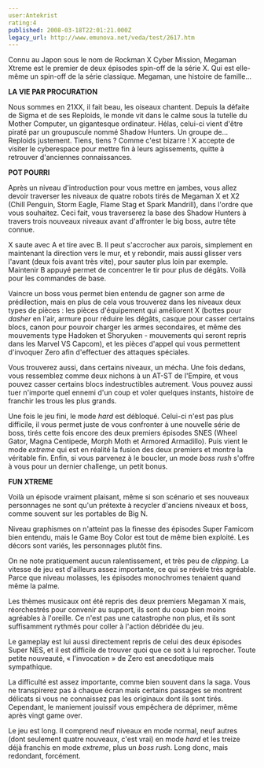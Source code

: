 ```yaml
---
user:Antekrist
rating:4
published: 2008-03-18T22:01:21.000Z
legacy_url: http://www.emunova.net/veda/test/2617.htm
---
```

Connu au Japon sous le nom de Rockman X Cyber Mission, Megaman Xtreme est le premier de deux épisodes spin-off de la série X. Qui est elle-même un spin-off de la série classique. Megaman, une histoire de famille...  

  

**LA VIE PAR PROCURATION**  

Nous sommes en 21XX, il fait beau, les oiseaux chantent. Depuis la défaite de Sigma et de ses Reploids, le monde vit dans le calme sous la tutelle du Mother Computer, un gigantesque ordinateur. Hélas, celui-ci vient d'être piraté par un groupuscule nommé Shadow Hunters. Un groupe de... Reploids justement. Tiens, tiens ? Comme c'est bizarre ! X accepte de visiter le cyberespace pour mettre fin à leurs agissements, quitte à retrouver d'anciennes connaissances.  

  

**POT POURRI**  

Après un niveau d'introduction pour vous mettre en jambes, vous allez devoir traverser les niveaux de quatre robots tirés de Megaman X et X2 (Chill Penguin, Storm Eagle, Flame Stag et Spark Mandrill), dans l'ordre que vous souhaitez. Ceci fait, vous traverserez la base des Shadow Hunters à travers trois nouveaux niveaux avant d'affronter le big boss, autre tête connue.  

X saute avec A et tire avec B. Il peut s'accrocher aux parois, simplement en maintenant la direction vers le mur, et y rebondir, mais aussi glisser vers l'avant (deux fois avant très vite), pour sauter plus loin par exemple. Maintenir B appuyé permet de concentrer le tir pour plus de dégâts. Voilà pour les commandes de base.  

Vaincre un boss vous permet bien entendu de gagner son arme de prédilection, mais en plus de cela vous trouverez dans les niveaux deux types de pièces : les pièces d'équipement qui améliorent X (bottes pour _dasher_ en l'air, armure pour réduire les dégâts, casque pour casser certains blocs, canon pour pouvoir charger les armes secondaires, et même des mouvements type Hadoken et Shoryuken - mouvements qui seront repris dans les Marvel VS Capcom), et les pièces d'appel qui vous permettent d'invoquer Zero afin d'effectuer des attaques spéciales.  

Vous trouverez aussi, dans certains niveaux, un mécha. Une fois dedans, vous ressemblez comme deux nichons à un AT-ST de l'Empire, et vous pouvez casser certains blocs indestructibles autrement. Vous pouvez aussi tuer n'importe quel ennemi d'un coup et voler quelques instants, histoire de franchir les trous les plus grands.  

Une fois le jeu fini, le mode _hard_ est débloqué. Celui-ci n'est pas plus difficile, il vous permet juste de vous confronter à une nouvelle série de boss, tirés cette fois encore des deux premiers épisodes SNES (Wheel Gator, Magna Centipede, Morph Moth et Armored Armadillo). Puis vient le mode _extreme_ qui est en réalité la fusion des deux premiers et montre la véritable fin. Enfin, si vous parvenez à le boucler, un mode _boss rush_ s'offre à vous pour un dernier challenge, un petit bonus.  

  

**FUN XTREME**  

Voilà un épisode vraiment plaisant, même si son scénario et ses nouveaux personnages ne sont qu'un prétexte à recycler d'anciens niveaux et boss, comme souvent sur les portables de Big N.  

Niveau graphismes on n'atteint pas la finesse des épisodes Super Famicom bien entendu, mais le Game Boy Color est tout de même bien exploité. Les décors sont variés, les personnages plutôt fins.  

On ne note pratiquement aucun ralentissement, et très peu de _clipping_. La vitesse de jeu est d'ailleurs assez importante, ce qui se révèle très agréable. Parce que niveau molasses, les épisodes monochromes tenaient quand même la palme.  

Les thèmes musicaux ont été repris des deux premiers Megaman X mais, réorchestrés pour convenir au support, ils sont du coup bien moins agréables à l'oreille. Ce n'est pas une catastrophe non plus, et ils sont suffisamment rythmés pour coller à l'action débridée du jeu.  

Le gameplay est lui aussi directement repris de celui des deux épisodes Super NES, et il est difficile de trouver quoi que ce soit à lui reprocher. Toute petite nouveauté, « l'invocation » de Zero est anecdotique mais sympathique.  

La difficulté est assez importante, comme bien souvent dans la saga. Vous ne transpirerez pas à chaque écran mais certains passages se montrent délicats si vous ne connaissez pas les originaux dont ils sont tirés. Cependant, le maniement jouissif vous empêchera de déprimer, même après vingt game over.  

Le jeu est long. Il comprend neuf niveaux en mode normal, neuf autres (dont seulement quatre nouveaux, c'est vrai) en mode _hard_ et les treize déjà franchis en mode _extreme_, plus un _boss rush_. Long donc, mais redondant, forcément.